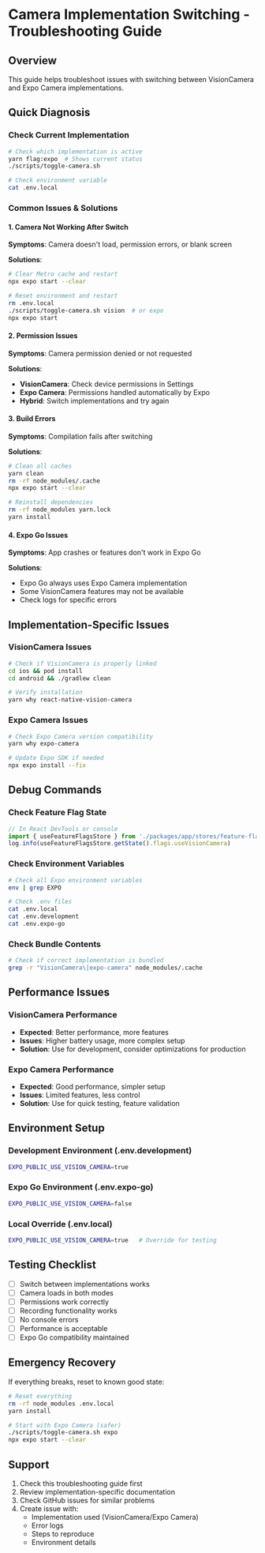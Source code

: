 # Camera Implementation Switching - Troubleshooting Guide

## Overview
This guide helps troubleshoot issues with switching between VisionCamera and Expo Camera implementations.

## Quick Diagnosis

### Check Current Implementation
```bash
# Check which implementation is active
yarn flag:expo  # Shows current status
./scripts/toggle-camera.sh

# Check environment variable
cat .env.local
```

### Common Issues & Solutions

#### 1. Camera Not Working After Switch
**Symptoms**: Camera doesn't load, permission errors, or blank screen

**Solutions**:
```bash
# Clear Metro cache and restart
npx expo start --clear

# Reset environment and restart
rm .env.local
./scripts/toggle-camera.sh vision  # or expo
npx expo start
```

#### 2. Permission Issues
**Symptoms**: Camera permission denied or not requested

**Solutions**:
- **VisionCamera**: Check device permissions in Settings
- **Expo Camera**: Permissions handled automatically by Expo
- **Hybrid**: Switch implementations and try again

#### 3. Build Errors
**Symptoms**: Compilation fails after switching

**Solutions**:
```bash
# Clean all caches
yarn clean
rm -rf node_modules/.cache
npx expo start --clear

# Reinstall dependencies
rm -rf node_modules yarn.lock
yarn install
```

#### 4. Expo Go Issues
**Symptoms**: App crashes or features don't work in Expo Go

**Solutions**:
- Expo Go always uses Expo Camera implementation
- Some VisionCamera features may not be available
- Check logs for specific errors

## Implementation-Specific Issues

### VisionCamera Issues
```bash
# Check if VisionCamera is properly linked
cd ios && pod install
cd android && ./gradlew clean

# Verify installation
yarn why react-native-vision-camera
```

### Expo Camera Issues
```bash
# Check Expo Camera version compatibility
yarn why expo-camera

# Update Expo SDK if needed
npx expo install --fix
```

## Debug Commands

### Check Feature Flag State
```javascript
// In React DevTools or console
import { useFeatureFlagsStore } from './packages/app/stores/feature-flags'
log.info(useFeatureFlagsStore.getState().flags.useVisionCamera)
```

### Check Environment Variables
```bash
# Check all Expo environment variables
env | grep EXPO

# Check .env files
cat .env.local
cat .env.development
cat .env.expo-go
```

### Check Bundle Contents
```bash
# Check if correct implementation is bundled
grep -r "VisionCamera\|expo-camera" node_modules/.cache
```

## Performance Issues

### VisionCamera Performance
- **Expected**: Better performance, more features
- **Issues**: Higher battery usage, more complex setup
- **Solution**: Use for development, consider optimizations for production

### Expo Camera Performance
- **Expected**: Good performance, simpler setup
- **Issues**: Limited features, less control
- **Solution**: Use for quick testing, feature validation

## Environment Setup

### Development Environment (.env.development)
```bash
EXPO_PUBLIC_USE_VISION_CAMERA=true
```

### Expo Go Environment (.env.expo-go)
```bash
EXPO_PUBLIC_USE_VISION_CAMERA=false
```

### Local Override (.env.local)
```bash
EXPO_PUBLIC_USE_VISION_CAMERA=true   # Override for testing
```

## Testing Checklist

- [ ] Switch between implementations works
- [ ] Camera loads in both modes
- [ ] Permissions work correctly
- [ ] Recording functionality works
- [ ] No console errors
- [ ] Performance is acceptable
- [ ] Expo Go compatibility maintained

## Emergency Recovery

If everything breaks, reset to known good state:

```bash
# Reset everything
rm -rf node_modules .env.local
yarn install

# Start with Expo Camera (safer)
./scripts/toggle-camera.sh expo
npx expo start --clear
```

## Support

1. Check this troubleshooting guide first
2. Review implementation-specific documentation
3. Check GitHub issues for similar problems
4. Create issue with:
   - Implementation used (VisionCamera/Expo Camera)
   - Error logs
   - Steps to reproduce
   - Environment details
